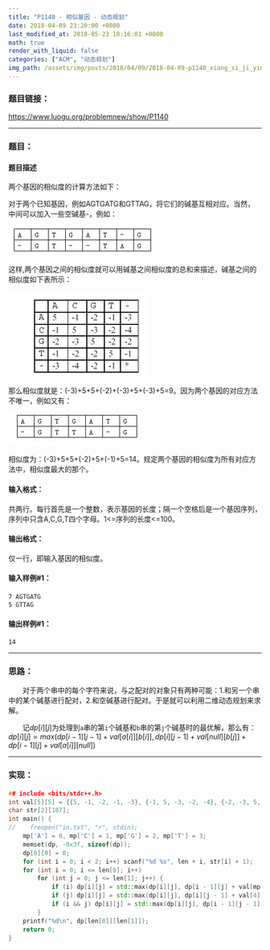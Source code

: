 ```yaml
---
title: "P1140 - 相似基因 - 动态规划"
date: 2018-04-09 23:20:00 +0800
last_modified_at: 2018-05-23 18:16:01 +0800
math: true
render_with_liquid: false
categories: ["ACM", "动态规划"]
img_path: /assets/img/posts/2018/04/09/2018-04-09-p1140_xiang_si_ji_yin_dong_tai_gui_hua/
---
```


### 题目链接：

https://www.luogu.org/problemnew/show/P1140

---
### 题目：

#### 题目描述

两个基因的相似度的计算方法如下：

对于两个已知基因，例如AGTGATG和GTTAG，将它们的碱基互相对应。当然，中间可以加入一些空碱基-，例如：

![41.png.jpeg][1]

这样,两个基因之间的相似度就可以用碱基之间相似度的总和来描述，碱基之间的相似度如下表所示：

![40.png.jpeg][2]

那么相似度就是：(-3)+5+5+(-2)+(-3)+5+(-3)+5=9。因为两个基因的对应方法不唯一，例如又有：

![42.png.jpeg][3]

相似度为：(-3)+5+5+(-2)+5+(-1)+5=14。规定两个基因的相似度为所有对应方法中，相似度最大的那个。

#### 输入格式：
共两行。每行首先是一个整数，表示基因的长度；隔一个空格后是一个基因序列，序列中只含A,C,G,T四个字母。1<=序列的长度<=100。

#### 输出格式：
仅一行，即输入基因的相似度。

#### 输入样例#1：
```
7 AGTGATG
5 GTTAG
```
#### 输出样例#1：
```
14
```

---
### 思路：

&emsp;&emsp;对于两个串中的每个字符来说，与之配对的对象只有两种可能：1.和另一个串中的某个碱基进行配对，2.和空碱基进行配对。于是就可以利用二维动态规划来求解。

&emsp;&emsp;记$dp[i][j]$为处理到`a`串的第`i`个碱基和`b`串的第`j`个碱基时的最优解，那么有：$dp[i][j] = max(dp[i - 1][j - 1] + val[a[i]][b[i]], dp[i][j - 1] + val[null][b[j]] + dp[i-1][j] + val[a[i]][null])$

---
### 实现：

```cpp
## include <bits/stdc++.h>
int val[5][5] = {{5, -1, -2, -1, -3}, {-1, 5, -3, -2, -4}, {-2, -3, 5, -2, -2}, {-1, -2, -2, 5, -1}, {-3, -4, -2, -1, 0}}, mp[133], dp[107][107], len[2];
char str[2][107];
int main() {
//    freopen("in.txt", "r", stdin);
    mp['A'] = 0, mp['C'] = 1, mp['G'] = 2, mp['T'] = 3;
    memset(dp, -0x3f, sizeof(dp));
    dp[0][0] = 0;
    for (int i = 0; i < 2; i++) scanf("%d %s", len + i, str[i] + 1);
    for (int i = 0; i <= len[0]; i++)
        for (int j = 0; j <= len[1]; j++) {
            if (i) dp[i][j] = std::max(dp[i][j], dp[i - 1][j] + val[mp[str[0][i]]][4]);
            if (j) dp[i][j] = std::max(dp[i][j], dp[i][j - 1] + val[4][mp[str[1][j]]]);
            if (i && j) dp[i][j] = std::max(dp[i][j], dp[i - 1][j - 1] + val[mp[str[0][i]]][mp[str[1][j]]]);
        }
    printf("%d\n", dp[len[0]][len[1]]);
    return 0;
}
```


  [1]: assets/img/posts/2018/04/09/2018-04-09-p1140_xiang_si_ji_yin_dong_tai_gui_hua/41.png.jpeg
  [2]: assets/img/posts/2018/04/09/2018-04-09-p1140_xiang_si_ji_yin_dong_tai_gui_hua/40.png.jpeg
  [3]: assets/img/posts/2018/04/09/2018-04-09-p1140_xiang_si_ji_yin_dong_tai_gui_hua/42.png.jpeg